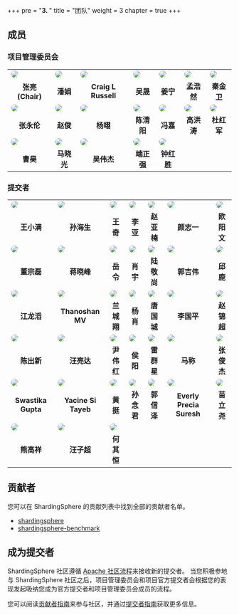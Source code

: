 +++
pre = "<b>3. </b>"
title = "团队"
weight = 3
chapter = true
+++

## 成员

### 项目管理委员会

<table style="table-layout:fixed">
    <tr>
        <td>
            <a href="https://github.com/terrymanu" target="_blank">
               <img src="https://avatars.githubusercontent.com/u/5516298?v=4" style="border-radius:50%; overflow:hidden">
            </a>
        </td>
        <td>
            <a href="https://github.com/tristaZero" target="_blank">
                <img src="https://avatars.githubusercontent.com/u/27757146?v=4" style="border-radius:50%; overflow:hidden">
            </a>
        </td>
        <td>
            <a href="https://github.com/craiglrussell" target="_blank">
                <img src="https://avatars.githubusercontent.com/u/2467238?v=4" style="border-radius:50%; overflow:hidden">
            </a>
        </td>
        <td>
            <a href="https://github.com/wu-sheng" target="_blank">
                <img src="https://avatars.githubusercontent.com/u/5441976?v=4" style="border-radius:50%; overflow:hidden">
            </a>
        </td>
        <td>
            <a href="https://github.com/WillemJiang" target="_blank">
                <img src="https://avatars.githubusercontent.com/u/219644?v=4" style="border-radius:50%; overflow:hidden">
            </a>
        </td>
        <td>
            <a href="https://github.com/menghaoranss" target="_blank">
                <img src="https://avatars.githubusercontent.com/u/60651792?v=4" style="border-radius:50%; overflow:hidden">
            </a>
        </td>
        <td>
            <a href="https://github.com/kimmking" target="_blank">
                <img src="https://avatars.githubusercontent.com/u/807508?v=4" style="border-radius:50%; overflow:hidden">
            </a>
        </td>
    </tr>
    <tr align="center">
        <td>
            <b>张亮 (Chair)</b>
        </td>
        <td>
            <b>潘娟</b>
        </td>
        <td>
            <b>Craig L Russell</b>
        </td>
        <td>
            <b>吴晟</b>
        </td>
        <td>
            <b>姜宁</b>
        </td>
        <td>
            <b>孟浩然</b>
        </td>
        <td>
            <b>秦金卫</b>
        </td>
    </tr>
    <tr>
        <td>
            <a href="https://github.com/tuohai666" target="_blank">
                <img src="https://avatars.githubusercontent.com/u/24643893?v=4" style="border-radius:50%; overflow:hidden">
            </a>
        </td>
        <td>
            <a href="https://github.com/cherrylzhao" target="_blank">
                <img src="https://avatars.githubusercontent.com/u/8317649?v=4" style="border-radius:50%; overflow:hidden">
            </a>
        </td>
        <td>
            <a href="https://github.com/KomachiSion" target="_blank">
                <img src="https://avatars.githubusercontent.com/u/37170243?v=4" style="border-radius:50%; overflow:hidden">
            </a>
        </td>
        <td>
            <a href="https://github.com/beckhampu" target="_blank">
                <img src="https://avatars.githubusercontent.com/u/14846369?v=4" style="border-radius:50%; overflow:hidden">
            </a>
        </td>
        <td>
            <a href="https://github.com/vongosling" target="_blank">
                <img src="https://avatars.githubusercontent.com/u/635581?v=4" style="border-radius:50%; overflow:hidden">
            </a>
        </td>
        <td>
            <a href="https://github.com/hanahmily" target="_blank">
                <img src="https://avatars.githubusercontent.com/u/1960537?v=4" style="border-radius:50%; overflow:hidden">
            </a>
        </td>
        <td>
            <a href="https://github.com/codefairy08" target="_blank">
                <img src="https://avatars.githubusercontent.com/u/39583929?v=4" style="border-radius:50%; overflow:hidden">
            </a>
        </td>
    </tr>
    <tr align="center">
        <td>
            <b>张永伦</b>
        </td>
        <td>
            <b>赵俊</b>
        </td>
        <td>
            <b>杨翊</b>
        </td>
        <td>
            <b>陈清阳</b>
        </td>
        <td>
            <b>冯嘉</b>
        </td>
        <td>
            <b>高洪涛</b>
        </td>
        <td>
            <b>杜红军</b>
        </td>
    </tr>
    <tr>
        <td>
            <a href="https://github.com/haocao" target="_blank">
                <img src="https://avatars.githubusercontent.com/u/687732?v=4" style="border-radius:50%; overflow:hidden">
            </a>
        </td>
        <td>
            <a href="https://github.com/maxiaoguang64" target="_blank">
                <img src="https://avatars.githubusercontent.com/u/6637227?v=4" style="border-radius:50%; overflow:hidden">
            </a>
        </td>
        <td>
            <a href="https://github.com/TeslaCN" target="_blank">
                <img src="https://avatars.githubusercontent.com/u/20503072?v=4" style="border-radius:50%; overflow:hidden">
            </a>
        </td>
        <td>
            <a href="https://github.com/strongduanmu" target="_blank">
                <img src="https://avatars.githubusercontent.com/u/10829171?v=4" style="border-radius:50%; overflow:hidden">
            </a>
        </td>
        <td>
            <a href="https://github.com/sandynz" target="_blank">
                <img src="https://avatars.githubusercontent.com/u/42492540?v=4" style="border-radius:50%; overflow:hidden">
            </a>
        </td>
    </tr>
    <tr align="center">
        <td>
            <b>曹昊</b>
        </td>
        <td>
            <b>马晓光</b>
        </td>
        <td>
            <b>吴伟杰</b>
        </td>
        <td>
            <b>端正强</b>
        </td>
        <td>
            <b>钟红胜</b>
        </td>
    </tr>
</table>

### 提交者

 <table style="table-layout:fixed">
    <tr>
        <td>
            <a href="https://github.com/wgy8283335" target="_blank">
                <img src="https://avatars.githubusercontent.com/u/22066046?v=4" style="border-radius:50%; overflow:hidden">
            </a>
        </td>
        <td>
            <a href="https://github.com/sunbufu" target="_blank">
                <img src="https://avatars.githubusercontent.com/u/14866067?v=4" style="border-radius:50%; overflow:hidden">
            </a>
        </td>
        <td>
            <a href="https://github.com/wqzwh" target="_blank">
                <img src="https://avatars.githubusercontent.com/u/16662470?v=4" style="border-radius:50%; overflow:hidden">
            </a>
        </td>
        <td>
            <a href="https://github.com/betterjava" target="_blank">
                <img src="https://avatars.githubusercontent.com/u/4453100?v=4" style="border-radius:50%; overflow:hidden">
            </a>
        </td>
        <td>
            <a href="https://github.com/nancyzrh" target="_blank">
                <img src="https://avatars.githubusercontent.com/u/50974817?v=4" style="border-radius:50%; overflow:hidden">
            </a>
        </td>
        <td>
            <a href="https://github.com/yanyzy" target="_blank">
                <img src="https://avatars.githubusercontent.com/u/30677017?v=4" style="border-radius:50%; overflow:hidden">
            </a>
        </td>
        <td>
            <a href="https://github.com/avalon566" target="_blank">
                <img src="https://avatars.githubusercontent.com/u/48051589?v=4" style="border-radius:50%; overflow:hidden">
            </a>
        </td>
    </tr>
    <tr align="center">
        <td>
            <b>王小满</b>
        </td>
        <td>
            <b>孙海生</b>
        </td>
        <td>
            <b>王奇</b>
        </td>
        <td>
            <b>李亚</b>
        </td>
        <td>
            <b>赵亚楠</b>
        </td>
        <td>
            <b>颜志一</b>
        </td>
        <td>
            <b>欧阳文</b>
        </td>
    </tr>
    <tr>
        <td>
            <a href="https://github.com/dongzl" target="_blank">
                <img src="https://avatars.githubusercontent.com/u/5917359?v=4" style="border-radius:50%; overflow:hidden">
            </a>
        </td>
        <td>
            <a href="https://github.com/SteNicholas" target="_blank">
                <img src="https://avatars.githubusercontent.com/u/10048174?v=4" style="border-radius:50%; overflow:hidden">
            </a>
        </td>
        <td>
            <a href="https://github.com/yue530tom" target="_blank">
                <img src="https://avatars.githubusercontent.com/u/7359865?v=4" style="border-radius:50%; overflow:hidden">
            </a>
        </td>
        <td>
            <a href="https://github.com/yu199195" target="_blank">
                <img src="https://avatars.githubusercontent.com/u/9673503?v=4" style="border-radius:50%; overflow:hidden">
            </a>
        </td>
        <td>
            <a href="https://github.com/jingshanglu" target="_blank">
                <img src="https://avatars.githubusercontent.com/u/16559542?v=4" style="border-radius:50%; overflow:hidden">
            </a>
        </td>
        <td>
            <a href="https://github.com/Technoboy-" target="_blank">
                <img src="https://avatars.githubusercontent.com/u/6297296?v=4" style="border-radius:50%; overflow:hidden">
            </a>
        </td>
        <td>
            <a href="https://github.com/Lucas-307" target="_blank">
                <img src="https://avatars.githubusercontent.com/u/5524798?v=4" style="border-radius:50%; overflow:hidden">
            </a>
        </td>
    </tr>
    <tr align="center">
        <td>
            <b>董宗磊</b>
        </td>
        <td>
            <b>蒋晓峰</b>
        </td>
        <td>
            <b>岳令</b>
        </td>
        <td>
            <b>肖宇</b>
        </td>
        <td>
            <b>陆敬尚</b>
        </td>
        <td>
            <b>郭吉伟</b>
        </td>
        <td>
            <b>邱鹿</b>
        </td>
    </tr>
    <tr>
        <td>
            <a href="https://github.com/RaigorJiang" target="_blank">
                <img src="https://avatars.githubusercontent.com/u/5668787?v=4" style="border-radius:50%; overflow:hidden">
            </a>
        </td>
        <td>
            <a href="https://github.com/ThanoshanMV" target="_blank">
                <img src="https://avatars.githubusercontent.com/u/48581379?v=4" style="border-radius:50%; overflow:hidden">
            </a>
        </td>
        <td>
            <a href="https://github.com/lanchengx" target="_blank">
                <img src="https://avatars.githubusercontent.com/u/52209337?v=4" style="border-radius:50%; overflow:hidden">
            </a>
        </td>
        <td>
            <a href="https://github.com/yx9o" target="_blank">
                <img src="https://avatars.githubusercontent.com/u/12792261?v=4" style="border-radius:50%; overflow:hidden">
            </a>
        </td>
        <td>
            <a href="https://github.com/totalo" target="_blank">
                <img src="https://avatars.githubusercontent.com/u/29777558?v=4" style="border-radius:50%; overflow:hidden">
            </a>
        </td>
        <td>
            <a href="https://github.com/LeeGuoPing" target="_blank">
                <img src="https://avatars.githubusercontent.com/u/35389145?v=4" style="border-radius:50%; overflow:hidden">
            </a>
        </td>
        <td>
            <a href="https://github.com/zjcnb" target="_blank">
                <img src="https://avatars.githubusercontent.com/u/33742097?v=4" style="border-radius:50%; overflow:hidden">
            </a>
        </td>
    </tr>
    <tr align="center">
        <td>
            <b>江龙滔</b>
        </td>
        <td>
            <b>Thanoshan MV</b>
        </td>
        <td>
            <b>兰城翔</b>
        </td>
        <td>
            <b>杨肖</b>
        </td>
        <td>
            <b>唐国城</b>
        </td>
        <td>
            <b>李国平</b>
        </td>
        <td>
            <b>赵锦超</b>
        </td>
    </tr>
    <tr>
        <td>
            <a href="https://github.com/tuichenchuxin" target="_blank">
                <img src="https://avatars.githubusercontent.com/u/86938616?v=4" style="border-radius:50%; overflow:hidden">
            </a>
        </td>
         <td>
            <a href="https://github.com/Liangda-w" target="_blank">
                <img src="https://avatars.githubusercontent.com/u/66914151?v=4" style="border-radius:50%; overflow:hidden">
            </a>
         </td>
        <td>
            <a href="https://github.com/cheese8" target="_blank">
                <img src="https://avatars.githubusercontent.com/u/25882819?v=4" style="border-radius:50%; overflow:hidden">
            </a>
        </td>
        <td>
            <a href="https://github.com/soulasuna" target="_blank">
                <img src="https://avatars.githubusercontent.com/u/33794770?v=4" style="border-radius:50%; overflow:hidden">
            </a>
        </td>
        <td>
            <a href="https://github.com/galaxylqx" target="_blank">
                <img src="https://avatars.githubusercontent.com/u/9473278?v=4" style="border-radius:50%; overflow:hidden">
            </a>
        </td>
        <td>
            <a href="https://github.com/mabaiwan" target="_blank">
                <img src="https://avatars.githubusercontent.com/u/77398366?v=4" style="border-radius:50%; overflow:hidden">
            </a>
        </td>
        <td>
            <a href="https://github.com/JiekerTime" target="_blank">
                <img src="https://avatars.githubusercontent.com/u/76552510?v=4" style="border-radius:50%; overflow:hidden">
            </a>
        </td>
    </tr>
    <tr align="center">
        <td>
            <b>陈出新</b>
        </td>
        <td>
            <b>汪亮达</b>
        </td>
        <td>
            <b>尹伟红</b>
        </td>
        <td>
            <b>侯阳</b>
        </td>
        <td>
            <b>雷群星</b>
        </td>
        <td>
            <b>马称</b>
        </td>
        <td>
            <b>张俊杰</b>
        </td>
    </tr>
    <tr>
        <td>
            <a href="https://github.com/Swastyy" target="_blank">
                <img src="https://avatars.githubusercontent.com/u/64654203?v=4" style="border-radius:50%; overflow:hidden">
            </a>
        </td>
        <td>
            <a href="https://github.com/yy2so" target="_blank">
                <img src="https://avatars.githubusercontent.com/u/86716581?v=4" style="border-radius:50%; overflow:hidden">
            </a>
        </td>
       <td>
            <a href="https://github.com/natehuangting" target="_blank">
                <img src="https://avatars.githubusercontent.com/u/26433395?s=96&v=4" style="border-radius:50%; overflow:hidden">
            </a>
        </td>
       <td>
            <a href="https://github.com/taojintianxia" target="_blank">
                <img src="https://avatars.githubusercontent.com/u/4112856?s=96&v=4" style="border-radius:50%; overflow:hidden">
            </a>
        </td>
        <td>
            <a href="https://github.com/azexcy" target="_blank">
                <img src="https://avatars.githubusercontent.com/u/101622833?v=4" style="border-radius:50%; overflow:hidden">
            </a>
        </td>
        <td>
            <a href="https://github.com/everly-gif" target="_blank">
                <img src="https://avatars.githubusercontent.com/u/77877486?v=4" style="border-radius:50%; overflow:hidden">
            </a>
        </td>
        <td>
            <a href="https://github.com/mlycore" target="_blank">
                <img src="https://avatars.githubusercontent.com/u/22319610?v=4" style="border-radius:50%; overflow:hidden">
            </a>
        </td>
    </tr>
    <tr align="center">
        <td>
            <b>Swastika Gupta</b>
        </td>
        <td>
            <b>Yacine Si Tayeb</b>
        </td>
        <td>
            <b>黄挺</b>
        </td>
        <td>
            <b>孙念君</b>
        </td>
        <td>
            <b>郭信泽</b>
        </td>
        <td>
            <b>Everly Precia Suresh</b>
        </td>
        <td>
            <b>苗立尧</b>
        </td>
    </tr>
    <tr>
        <td>
            <a href="https://github.com/gxxiong" target="_blank">
                <img src="https://avatars.githubusercontent.com/u/31501876?v=4" style="border-radius:50%; overflow:hidden">
            </a>
        </td>
        <td>
            <a href="https://github.com/Qianyi951015" target="_blank">
                <img src="https://avatars.githubusercontent.com/u/57847965?s=64&v=4" style="border-radius:50%; overflow:hidden">
            </a>
        </td>
        <td>
            <a href="https://github.com/linghengqian" target="_blank">
                <img src="https://avatars.githubusercontent.com/u/20187731?v=4" style="border-radius:50%; overflow:hidden">
            </a>
        </td>
    </tr>
    <tr align="center">
        <td>
            <b>熊高祥</b>
        </td>
        <td>
            <b>汪子超</b>
        </td>
        <td>
            <b>何其恒</b>
        </td>
    </tr>
</table>

## 贡献者

您可以在 ShardingSphere 的贡献列表中找到全部的贡献者名单。

- [shardingsphere](https://github.com/apache/shardingsphere/graphs/contributors)
- [shardingsphere-benchmark](https://github.com/apache/shardingsphere-benchmark)

## 成为提交者

ShardingSphere 社区遵循 [Apache 社区流程](http://community.apache.org/newcommitter.html)来接收新的提交者。
当您积极参地与 ShardingSphere 社区之后，项目管理委员会和项目官方提交者会根据您的表现发起吸纳您成为官方提交者和项目管理委员会成员的流程。

您可以阅读[贡献者指南](/cn/involved/contribute/)来参与社区，并通过[提交者指南](/cn/involved/committer/)获取更多信息。
